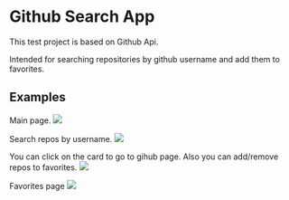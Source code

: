 # Github Search App

This test project is based on Github Api.

Intended for searching repositories by github username and add them to favorites.

## Examples

Main page.
![](./github/public/images/main.png)

Search repos by username.
![](./github/public/images/search.png)

You can click on the card to go to gihub page. Also you can add/remove repos to favorites.
![](./github/public/images/repos.png)

Favorites page
![](./github/public/images/favorites.png)

